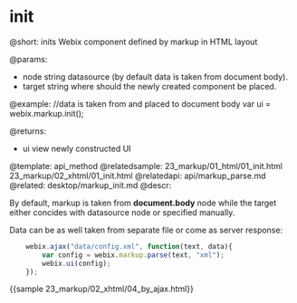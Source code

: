 init
=============

@short: inits Webix component defined by markup in HTML layout
	

@params:
- node	string	 datasource (by default data is taken from document body).
- target	string	where should the newly created component be placed. 

@example:
//data is taken from and placed to document body
var ui = webix.markup.init();

@returns:
- ui     view     newly constructed UI

@template:	api_method
@relatedsample:
	23_markup/01_html/01_init.html
	23_markup/02_xhtml/01_init.html
@relatedapi:
	api/markup_parse.md
@related:
	desktop/markup_init.md
@descr:

By default, markup is taken from **document.body** node while the target either concides with datasource node or specified manually.

Data can be as well taken from separate file or come as server response:

~~~js
	webix.ajax("data/config.xml", function(text, data){
		var config = webix.markup.parse(text, "xml");
		webix.ui(config);
	});
~~~

{{sample 23_markup/02_xhtml/04_by_ajax.html}}



